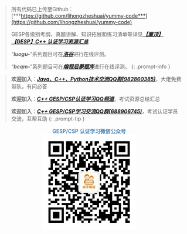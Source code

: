 >所有代码已上传至Github：[***https://github.com/lihongzheshuai/yummy-code***](https://github.com/lihongzheshuai/yummy-code)
>
>GESP各级别考纲、真题讲解、知识拓展和练习清单等详见[***【置顶】【GESP】C++ 认证学习资源汇总***](https://www.coderli.com/gesp-resource-summary/)
>
>“***luogu-***”系列题目可在[***洛谷***](https://www.luogu.com.cn/problem/list)进行在线评测。
>
>“***bcqm-***”系列题目可在[***编程启蒙题库***](https://bas.ssoier.cn/index.php)进行在线评测。
{: .prompt-info }

>**欢迎加入**：[***Java、C++、Python技术交流QQ群(982860385)***](https://qm.qq.com/q/exuata7kFW)，大佬免费带队，有问必答
>
>**欢迎加入**：[***C++ GESP/CSP认证学习QQ频道***](https://pd.qq.com/s/1gsdm3gdn)，考试资源总结汇总
>
>**欢迎加入**：[***C++ GESP/CSP学习交流QQ群(688906745)***](https://qm.qq.com/q/EllqGsKIoM)，考试认证学员交流，互帮互助
{: .prompt-tip }

<div style="text-align: center;">
    <div style="
    font-weight: 600;
    color: steelblue;">GESP/CSP 认证学习微信公众号</div>
    <img src="/images/wechat_qrcode.jpg" alt="GESP/CSP 认证学习微信公众号" title="GESP/CSP 认证学习微信公众号">
</div>
